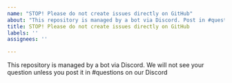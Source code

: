 ```yaml
---
name: "STOP! Please do not create issues directly on GitHub"
about: "This repository is managed by a bot via Discord. Post in #questions on our Discord"
title: STOP! Please do not create issues directly on GitHub
labels: ''
assignees: ''

---
```


This repository is managed by a bot via Discord. We will not see your question unless you post it in #questions on our Discord
